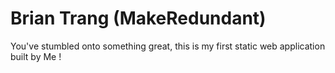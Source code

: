 # Brian Trang (MakeRedundant)
You've stumbled onto something great, this is my 
first static web application built by Me !